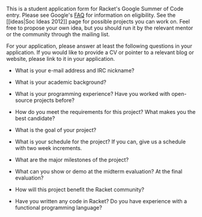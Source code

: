 This is a student application form for Racket's Google Summer of Code entry. Please see Google's [FAQ](http://socghop.appspot.com/document/show/gsoc_program/google/gsoc2012/faqs#student_eligibility) for information on eligibility. See the [[ideas|Soc Ideas 2012]] page for possible projects you can work on. Feel free to propose your own idea, but you should run it by the relevant mentor or the community through the mailing list.

For your application, please answer at least the following questions in your application. If you would like to provide a CV or pointer to a relevant blog or website, please link to it in your application.

* What is your e-mail address and IRC nickname?

* What is your academic background?
* What is your programming experience? Have you worked with open-source projects before?
* How do you meet the requirements for this project? What makes you the best candidate?

* What is the goal of your project?
* What is your schedule for the project? If you can, give us a schedule with two week increments.
* What are the major milestones of the project?
* What can you show or demo at the midterm evaluation? At the final evaluation?

* How will this project benefit the Racket community?
* Have you written any code in Racket? Do you have experience with a functional programming language?